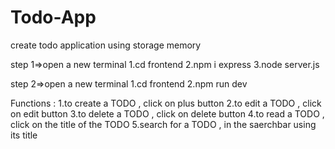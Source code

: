 # Todo-App
create todo application using storage memory

step 1=>open a new terminal
1.cd frontend
2.npm i express
3.node server.js

step 2=>open a new terminal 
1.cd frontend
2.npm run dev

Functions :
1.to create a TODO , click on plus button
2.to edit a TODO , click on edit button
3.to delete a TODO , click on delete button
4.to read a TODO , click on the title of the TODO 
5.search for a TODO , in the saerchbar using its title 